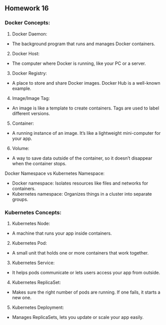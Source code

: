 ## Homework 16

### Docker Concepts:

1. Docker Daemon:

 - The background program that runs and manages Docker containers.

2. Docker Host:

 - The computer where Docker is running, like your PC or a server.

3. Docker Registry:

 - A place to store and share Docker images. Docker Hub is a well-known example.

4. Image/Image Tag:

 - An image is like a template to create containers. Tags are used to label different versions.

5. Container:

 - A running instance of an image. It’s like a lightweight mini-computer for your app.

6. Volume:

 - A way to save data outside of the container, so it doesn’t disappear when the container stops.

Docker Namespace vs Kubernetes Namespace:

 - Docker namespace: Isolates resources like files and networks for containers.
 - Kubernetes namespace: Organizes things in a cluster into separate groups.

### Kubernetes Concepts:

1. Kubernetes Node:

 - A machine that runs your app inside containers.

2. Kubernetes Pod:

 - A small unit that holds one or more containers that work together.

3. Kubernetes Service:

 - It helps pods communicate or lets users access your app from outside.

4. Kubernetes ReplicaSet:

 - Makes sure the right number of pods are running. If one fails, it starts a new one.

5. Kubernetes Deployment:

 - Manages ReplicaSets, lets you update or scale your app easily.